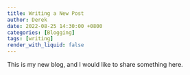 ```yaml
---
title: Writing a New Post
author: Derek
date: 2022-08-25 14:30:00 +0800
categories: [Blogging]
tags: [writing]
render_with_liquid: false
---
```


This is my new blog, and I would like to share something here. 

